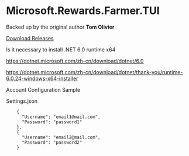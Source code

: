 # Microsoft.Rewards.Farmer.TUI 
Backed up by the original author **Tom Olivier** 

[Download Releases](https://github.com/ZEERDEER/Microsoft.Rewards.Farmer.TUI/releases/tag/0.10.1.0)

Is it necessary to install .NET 6.0 runtime x64

https://dotnet.microsoft.com/zh-cn/download/dotnet/6.0

https://dotnet.microsoft.com/zh-cn/download/dotnet/thank-you/runtime-6.0.24-windows-x64-installer

Account Configuration Sample 

Settings.json 


```
    {
      "Username": "email1@mail.com",
      "Password": "password1"
    },
    {
      "Username": "email2@mail.com",
      "Password": "password2"
    }
